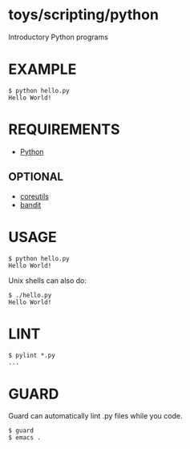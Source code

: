 # toys/scripting/python

Introductory Python programs

# EXAMPLE

```
$ python hello.py
Hello World!
```

# REQUIREMENTS

* [Python](http://python.org/)

## OPTIONAL

* [coreutils](https://www.gnu.org/software/coreutils/coreutils.html)
* [bandit](https://wiki.openstack.org/wiki/Security/Projects/Bandit)

# USAGE

```
$ python hello.py
Hello World!
```

Unix shells can also do:

```
$ ./hello.py
Hello World!
```

# LINT

```
$ pylint *.py
...
```

# GUARD

Guard can automatically lint .py files while you code.

```
$ guard
$ emacs .
```
